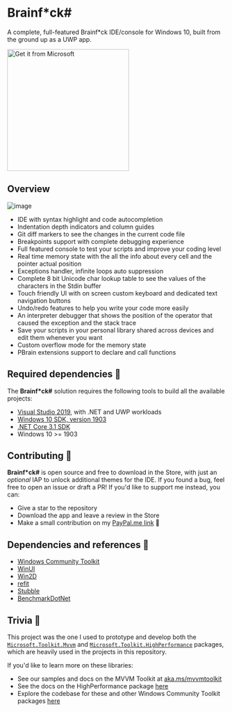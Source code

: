 # Brainf\*ck#
A complete, full-featured Brainf\*ck IDE/console for Windows 10, built from the ground up as a UWP app.

<a href="https://www.microsoft.com/store/apps/9nblgggzhvq5?cid=github"><img src="https://developer.microsoft.com/en-us/store/badges/images/English_get-it-from-MS.png" alt="Get it from Microsoft" width='280' /></a>

## Overview

![image](https://user-images.githubusercontent.com/10199417/92245082-1ade5300-eec4-11ea-96c3-faa56a9d3546.png)

* IDE with syntax highlight and code autocompletion
* Indentation depth indicators and column guides
* Git diff markers to see the changes in the current code file
* Breakpoints support with complete debugging experience
* Full featured console to test your scripts and improve your coding level
* Real time memory state with the all the info about every cell and the pointer actual position
* Exceptions handler, infinite loops auto suppression
* Complete 8 bit Unicode char lookup table to see the values of the characters in the Stdin buffer
* Touch friendly UI with on screen custom keyboard and dedicated text navigation buttons
* Undo/redo features to help you write your code more easily
* An interpreter debugger that shows the position of the operator that caused the exception and the stack trace
* Save your scripts in your personal library shared across devices and edit them whenever you want
* Custom overflow mode for the memory state
* PBrain extensions support to declare and call functions

## Required dependencies 🔧

The **Brainf\*ck#** solution requires the following tools to build all the available projects:

- [Visual Studio 2019](https://visualstudio.microsoft.com/downloads/), with .NET and UWP workloads
- [Windows 10 SDK, version 1903](https://developer.microsoft.com/en-us/windows/downloads/sdk-archive)
- [.NET Core 3.1 SDK](https://dotnet.microsoft.com/download/visual-studio-sdks)
- Windows 10 >= 1903

## Contributing 🙌

**Brainf\*ck#** is open source and free to download in the Store, with just an _optional_ IAP to unlock additional themes for the IDE. If you found a bug, feel free to open an issue or draft a PR! If you'd like to support me instead, you can:

 - Give a star to the repository
 - Download the app and leave a review in the Store
 - Make a small contribution on my [PayPal.me link](https://www.paypal.me/sergiopedri) 🍻

## Dependencies and references 🔖

- [Windows Community Toolkit](https://github.com/windows-toolkit/WindowsCommunityToolkit)
- [WinUI](https://github.com/Microsoft/microsoft-ui-xaml)
- [Win2D](https://github.com/microsoft/Win2D)
- [refit](https://github.com/reactiveui/refit)
- [Stubble](https://github.com/StubbleOrg/Stubble)
- [BenchmarkDotNet](https://github.com/dotnet/BenchmarkDotNet)

## Trivia 📖

This project was the one I used to prototype and develop both the [`Microsoft.Toolkit.Mvvm`](https://www.nuget.org/packages/Microsoft.Toolkit.Mvvm/) and [`Microsoft.Toolkit.HighPerformance`](https://www.nuget.org/packages/Microsoft.Toolkit.HighPerformance/) packages, which are heavily used in the projects in this repository.

If you'd like to learn more on these libraries:

- See our samples and docs on the MVVM Toolkit at [aka.ms/mvvmtoolkit](https://aka.ms/mvvmtoolkit)
- See the docs on the HighPerformance package [here](https://docs.microsoft.com/windows/communitytoolkit/high-performance/introduction)
- Explore the codebase for these and other Windows Community Toolkit packages [here](https://aka.ms/wct)
